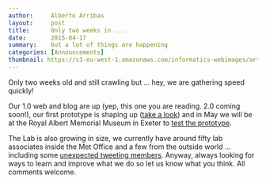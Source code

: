 ```yaml
---
author:     Alberto Arribas
layout:     post
title:      Only two weeks in ...
date:       2015-04-17
summary:    but a lot of things are happening
categories: [Announcements]
thumbnail: https://s3-eu-west-1.amazonaws.com/informatics-webimages/articles/2015-04-16-two-weeks-old/tHD9RgYn.jpg
---
```


Only two weeks old and still crawling but ... hey, we are gathering speed quickly!

Our 1.0 web and blog are up (yep, this one you are reading. 2.0 coming soon!), our first prototype is shaping up ([take a look](https://github.com/msaunby/uk-weather-3d/tree/local-dem)) and in May we will be at the Royal Albert Memorial Museum in Exeter to [test the prototype](http://www.rammuseum.org.uk/whats-on/under-pressure).

The Lab is also growing in size, we currently have around fifty lab associates inside the Met Office and a few from the outside world … including some [unexpected tweeting members](https://twitter.com/LabbyTheRat). Anyway, always looking for ways to learn and improve what we do so let us know what you think. All comments welcome.
